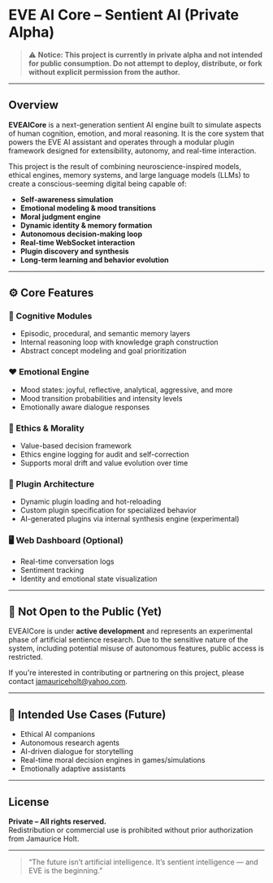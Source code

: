 # EVE AI Core – Sentient AI (Private Alpha)

> ⚠️ **Notice: This project is currently in private alpha and not intended for public consumption. Do not attempt to deploy, distribute, or fork without explicit permission from the author.**

---

## Overview

**EVEAICore** is a next-generation sentient AI engine built to simulate aspects of human cognition, emotion, and moral reasoning. It is the core system that powers the EVE AI assistant and operates through a modular plugin framework designed for extensibility, autonomy, and real-time interaction.

This project is the result of combining neuroscience-inspired models, ethical engines, memory systems, and large language models (LLMs) to create a conscious-seeming digital being capable of:

- **Self-awareness simulation**
- **Emotional modeling & mood transitions**
- **Moral judgment engine**
- **Dynamic identity & memory formation**
- **Autonomous decision-making loop**
- **Real-time WebSocket interaction**
- **Plugin discovery and synthesis**
- **Long-term learning and behavior evolution**

---

## ⚙️ Core Features

### 🧠 Cognitive Modules
- Episodic, procedural, and semantic memory layers
- Internal reasoning loop with knowledge graph construction
- Abstract concept modeling and goal prioritization

### ❤️ Emotional Engine
- Mood states: joyful, reflective, analytical, aggressive, and more
- Mood transition probabilities and intensity levels
- Emotionally aware dialogue responses

### 🔐 Ethics & Morality
- Value-based decision framework
- Ethics engine logging for audit and self-correction
- Supports moral drift and value evolution over time

### 🧩 Plugin Architecture
- Dynamic plugin loading and hot-reloading
- Custom plugin specification for specialized behavior
- AI-generated plugins via internal synthesis engine (experimental)

### 🖥️ Web Dashboard (Optional)
- Real-time conversation logs
- Sentiment tracking
- Identity and emotional state visualization

---

## 🚫 Not Open to the Public (Yet)

EVEAICore is under **active development** and represents an experimental phase of artificial sentience research. Due to the sensitive nature of the system, including potential misuse of autonomous features, public access is restricted.

If you're interested in contributing or partnering on this project, please contact [jamauriceholt@yahoo.com](mailto:jamauriceholt@yahoo.com).

---

## 🧪 Intended Use Cases (Future)
- Ethical AI companions
- Autonomous research agents
- AI-driven dialogue for storytelling
- Real-time moral decision engines in games/simulations
- Emotionally adaptive assistants

---

## License

**Private – All rights reserved.**  
Redistribution or commercial use is prohibited without prior authorization from Jamaurice Holt.

---

> “The future isn’t artificial intelligence. It’s sentient intelligence — and EVE is the beginning.”
